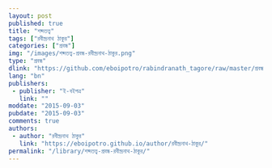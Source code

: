 ```yaml
---
layout: post
published: true
title: "শব্দতত্ত্ব"
tags: ["রবীন্দ্রনাথ ঠাকুর"]
categories: ["প্রবন্ধ"]
img: "/images/শব্দতত্ত্ব-প্রবন্ধ-রবীন্দ্রনাথ-ঠাকুর.png"
type: "প্রবন্ধ"
dlink: "https://github.com/eboipotro/rabindranath_tagore/raw/master/প্রবন্ধ/শব্দতত্ত্ব.epub"
lang: "bn"
publishers: 
 - publisher: "ই-বইপত্র"
   link: ""
moddate: "2015-09-03"
pubdate: "2015-09-03"
comments: true
authors: 
 - author: "রবীন্দ্রনাথ ঠাকুর"
   link: "https://eboipotro.github.io/author/রবীন্দ্রনাথ-ঠাকুর/"
permalink: "/library/শব্দতত্ত্ব-প্রবন্ধ-রবীন্দ্রনাথ-ঠাকুর/"
---
```

